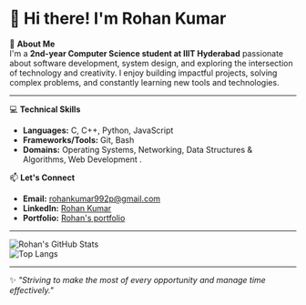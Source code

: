 # 👋 Hi there! I'm Rohan Kumar  

🌟 **About Me**  
I'm a **2nd-year Computer Science student at IIIT Hyderabad** passionate about software development, system design, and exploring the intersection of technology and creativity. I enjoy building impactful projects, solving complex problems, and constantly learning new tools and technologies.

---

💻 **Technical Skills**  
- **Languages:** C, C++, Python, JavaScript  
- **Frameworks/Tools:** Git, Bash  
- **Domains:** Operating Systems, Networking, Data Structures & Algorithms, Web Development . 



📫 **Let's Connect**  
- **Email:** [rohankumar992p@gmail.com](mailto:rohankumar992p@gmail.com)  
- **LinkedIn:** [Rohan Kumar](https://www.linkedin.com/in/rohan-kumar-a625632ba/)  
- **Portfolio:** [Rohan's portfolio](https://rohan2023101003.github.io/Portfolio_website/)

---

![Rohan's GitHub Stats](https://github-readme-stats.vercel.app/api?username=rohan2023101003&show_icons=true&theme=radical)  
![Top Langs](https://github-readme-stats.vercel.app/api/top-langs/?username=rohan2023101003&layout=compact&theme=radical)  

---

✨ *"Striving to make the most of every opportunity and manage time effectively."*
